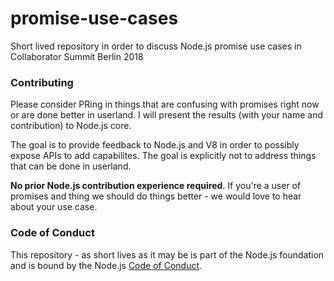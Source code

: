 # promise-use-cases

Short lived repository in order to discuss Node.js promise use cases in Collaborator Summit Berlin 2018

### Contributing

Please consider PRing in things that are confusing with promises right now or are done better in userland. I will present the results (with your name and contribution) to Node.js core.

The goal is to provide feedback to Node.js and V8 in order to possibly expose APIs to add capabilites. The goal is explicitly not to address things that can be done in userland. 

**No prior Node.js contribution experience required**. If you're a user of promises and thing we should do things better - we would love to hear about your use case.

### Code of Conduct

This repository - as short lives as it may be is part of the Node.js foundation and is bound by the Node.js [Code of Conduct](https://github.com/nodejs/admin/blob/master/CODE_OF_CONDUCT.md).
